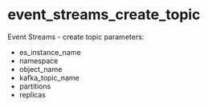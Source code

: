 # event_streams_create_topic

Event Streams - create topic
parameters:
- es_instance_name
- namespace
- object_name
- kafka_topic_name
- partitions
- replicas
